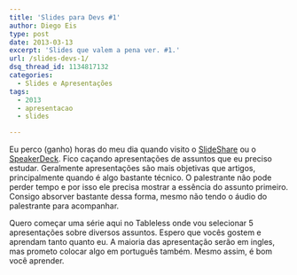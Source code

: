 ```yaml
---
title: 'Slides para Devs #1'
author: Diego Eis
type: post
date: 2013-03-13
excerpt: 'Slides que valem a pena ver. #1.'
url: /slides-devs-1/
dsq_thread_id: 1134817132
categories:
  - Slides e Apresentações
tags:
  - 2013
  - apresentacao
  - slides

---
```

Eu perco (ganho) horas do meu dia quando visito o [SlideShare][1] ou o [SpeakerDeck][2]. Fico caçando apresentações de assuntos que eu preciso estudar. Geralmente apresentações são mais objetivas que artigos, principalmente quando é algo bastante técnico. O palestrante não pode perder tempo e por isso ele precisa mostrar a essência do assunto primeiro. Consigo absorver bastante dessa forma, mesmo não tendo o áudio do palestrante para acompanhar. 

Quero começar uma série aqui no Tableless onde vou selecionar 5 apresentações sobre diversos assuntos. Espero que vocês gostem e aprendam tanto quanto eu. A maioria das apresentação serão em ingles, mas prometo colocar algo em português também. Mesmo assim, é bom você aprender.

 [1]: http://www.slideshare.net/
 [2]: https://speakerdeck.com/